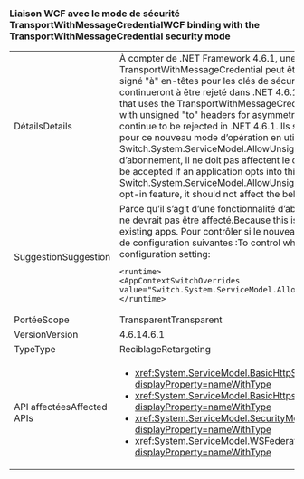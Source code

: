 ### <a name="wcf-binding-with-the-transportwithmessagecredential-security-mode"></a><span data-ttu-id="88da8-101">Liaison WCF avec le mode de sécurité TransportWithMessageCredential</span><span class="sxs-lookup"><span data-stu-id="88da8-101">WCF binding with the TransportWithMessageCredential security mode</span></span>

|   |   |
|---|---|
|<span data-ttu-id="88da8-102">Détails</span><span class="sxs-lookup"><span data-stu-id="88da8-102">Details</span></span>|<span data-ttu-id="88da8-103">À compter de .NET Framework 4.6.1, une liaison WCF qui utilise le mode de sécurité TransportWithMessageCredential peut être configurée pour recevoir des messages avec non signé &quot;à&quot; en-têtes pour les clés de sécurité asymétrique. Par défaut, non signé &quot;à&quot; en-têtes continueront à être rejeté dans .NET 4.6.1.</span><span class="sxs-lookup"><span data-stu-id="88da8-103">Beginning in the .NET Framework 4.6.1, WCF binding that uses the TransportWithMessageCredential security mode can be set up to receive messages with unsigned &quot;to&quot; headers for asymmetric security keys.By default, unsigned &quot;to&quot; headers will continue to be rejected in .NET 4.6.1.</span></span> <span data-ttu-id="88da8-104">Ils seront acceptées uniquement si une application opte pour ce nouveau mode d’opération en utilisant le commutateur de configuration Switch.System.ServiceModel.AllowUnsignedToHeader. Car il s’agit d’une fonctionnalité d’abonnement, il ne doit pas affectent le comportement des applications existantes.</span><span class="sxs-lookup"><span data-stu-id="88da8-104">They will only be accepted if an application opts into this new mode of operation using the Switch.System.ServiceModel.AllowUnsignedToHeader configuration switch.Because this is an opt-in feature, it should not affect the behavior of existing apps.</span></span>|
|<span data-ttu-id="88da8-105">Suggestion</span><span class="sxs-lookup"><span data-stu-id="88da8-105">Suggestion</span></span>|<span data-ttu-id="88da8-106">Parce qu’il s’agit d’une fonctionnalité d’abonnement, le comportement des applications existantes ne devrait pas être affecté.</span><span class="sxs-lookup"><span data-stu-id="88da8-106">Because this is an opt-in feature, it should not affect the behavior of existing apps.</span></span> <span data-ttu-id="88da8-107">Pour contrôler si le nouveau comportement est utilisé ou non, utilisez le paramètre de configuration suivantes :</span><span class="sxs-lookup"><span data-stu-id="88da8-107">To control whether the new behavior is used or not, use the following configuration setting:</span></span><pre><code class="language-xml">&lt;runtime&gt;&#13;&#10;&lt;AppContextSwitchOverrides value=&quot;Switch.System.ServiceModel.AllowUnsignedToHeader=true&quot; /&gt;&#13;&#10;&lt;/runtime&gt;&#13;&#10;</code></pre>|
|<span data-ttu-id="88da8-108">Portée</span><span class="sxs-lookup"><span data-stu-id="88da8-108">Scope</span></span>|<span data-ttu-id="88da8-109">Transparent</span><span class="sxs-lookup"><span data-stu-id="88da8-109">Transparent</span></span>|
|<span data-ttu-id="88da8-110">Version</span><span class="sxs-lookup"><span data-stu-id="88da8-110">Version</span></span>|<span data-ttu-id="88da8-111">4.6.1</span><span class="sxs-lookup"><span data-stu-id="88da8-111">4.6.1</span></span>|
|<span data-ttu-id="88da8-112">Type</span><span class="sxs-lookup"><span data-stu-id="88da8-112">Type</span></span>|<span data-ttu-id="88da8-113">Reciblage</span><span class="sxs-lookup"><span data-stu-id="88da8-113">Retargeting</span></span>|
|<span data-ttu-id="88da8-114">API affectées</span><span class="sxs-lookup"><span data-stu-id="88da8-114">Affected APIs</span></span>|<ul><li><xref:System.ServiceModel.BasicHttpSecurityMode.TransportWithMessageCredential?displayProperty=nameWithType></li><li><xref:System.ServiceModel.BasicHttpsSecurityMode.TransportWithMessageCredential?displayProperty=nameWithType></li><li><xref:System.ServiceModel.SecurityMode.TransportWithMessageCredential?displayProperty=nameWithType></li><li><xref:System.ServiceModel.WSFederationHttpSecurityMode.TransportWithMessageCredential?displayProperty=nameWithType></li></ul>|

